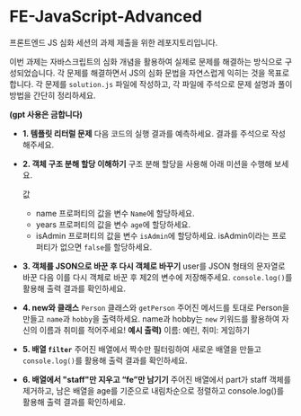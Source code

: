 # FE-JavaScript-Advanced
프론트엔드 JS 심화 세션의 과제 제출을 위한 레포지토리입니다.

이번 과제는 자바스크립트의 심화 개념을 활용하여 실제로 문제를 해결하는 방식으로 구성되었습니다. 
각 문제를 해결하면서 JS의 심화 문법을 자연스럽게 익히는 것을 목표로 합니다.
각 문제를 `solution.js` 파일에 작성하고, 각 파일에 주석으로 문제 설명과 풀이 방법을 간단히 정리하세요.

 **(gpt 사용은 금합니다)**

 - **1. 템플릿 리터럴 문제**
    다음 코드의 실행 결과를 예측하세요. 결과를 주석으로 작성해주세요.

- **2. 객체 구조 분해 할당 이해하기**
    구조 분해 할당을 사용해 아래 미션을 수행해 보세요. 
    
    값
    - name 프로퍼티의 값을 변수 `Name`에 할당하세요.
    - years 프로퍼티의 값을 변수 `age`에 할당하세요.
    - isAdmin 프로퍼티의 값을 변수 `isAdmin`에 할당하세요. isAdmin이라는 프로퍼티가 없으면 `false`를 할당하세요.

- **3. 객체를 JSON으로 바꾼 후 다시 객체로 바꾸기**
    user를 JSON 형태의 문자열로 바꾼 다음 이를 다시 객체로 바꾼 후 제2의 변수에 저장해주세요.  `console.log()`를 활용해 출력 결과를 확인하세요.

- **4. new와 클래스**
    `Person` 클래스와 `getPerson` 주어진 메서드를 토대로 Person을 만들고 `name`과 `hobby`을 출력하세요.  name과 hobby는  `new` 키워드를 활용하여 자신의 이름과 취미를 적어주세요!
    **예시 출력)** 이름: 예린, 취미: 게임하기

- **5. 배열 `filter`**
    주어진 배열에서 짝수만 필터링하여 새로운 배열을 만들고 `console.log()`를 활용해 출력 결과를 확인하세요.

- **6. 배열에서 "staff"만 지우고 “fe”만 남기기**
주어진 배열에서 part가 staff 객체를 제거하고, 남은 배열을 age를 기준으로 내림차순으로 정렬하고  console.log()를 활용해 출력 결과를 확인하세요.